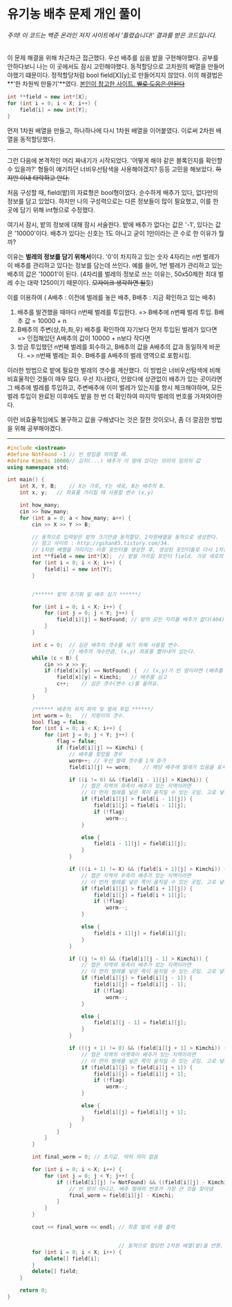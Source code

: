 유기농 배추 문제 개인 풀이
====

###### 주의! 이 코드는 백준 온라인 저지 사이트에서 '틀렸습니다!' 결과를 받은 코드입니다.

이 문제 해결을 위해 차근차근 접근했다.
우선 배추를 심을 밭을 구현해야했다. 공부를 안하다보니 나는 이 곳에서도 잠시 고민해야했다.
동적할당으로 고차원의 배열을 만들어야했기 떄문이다.
정적할당처럼 bool field[X][y];로 만들어지지 않았다. 이의 해결법은 **'한 차원씩 만들기'**였다. [본인이 참고한 사이트. ~~별로 도움은 안된다~~](http://gshan85.tistory.com/34)
```cpp
int **field = new int*[X];
for (int i = 0; i < X; i++) {
	field[i] = new int[Y];
}

```
먼저 1차원 배열을 만들고, 하나하나에 다시 1차원 배열을 이어붙였다. 이로써 2차원 배열을 동적할당했다.

---
그런 다음에 본격적인 머리 짜내기가 시작되었다. '어떻게 해야 같은 블록인지를 확인할 수 있을까?'
형들이 얘기하던 너비우선탐색을 사용해야겠지? 등등 고민을 해보았다. ~~하지만 이내 타락하고 만다.~~

처음 구성할 때, field(밭)의 자료형은 bool형이었다. 순수하게 배추가 있다, 없다만의 정보를 담고 있었다.
하지만 나의 구성력으로는 다른 정보들이 많이 필요했고, 이를 한 곳에 담기 위해 int형으로 수정했다.

여기서 잠시, 밭의 정보에 대해 잠시 서술한다.
밭에 배추가 없다는 값은 '-1', 있다는 값은 '10000'이다.
배추가 있다는 신호는 1도 아니고 굳이 1만이라는 큰 수로 한 이유가 뭘까?

이유는 **벌레의 정보를 담기 위해서**이다. '0'이 차지하고 있는 숫자 4자리는 n번 벌레가 이 배추를 관리하고 있다는 정보를 담는데 쓰인다.
예를 들어, 1번 벌레가 관리하고 있는 배추의 값은 '10001'이 된다. (4자리를 벌레의 정보로 쓰는 이유는, 50x50제한 최대 벌레 수는 대략 1250이기 때문이다. ~~모자이크 생각하면 될듯~~)

이를 이용하여 ( A배추 : 이전에 벌레를 놓은 배추, B배추 : 지금 확인하고 있는 배추)
1. 배추를 발견했을 때마다 n번째 벌레를 투입한다. => B배추에 n번째 벌레 투입. B배추 값 = 10000 + n
2. B배추의 주변(상,하,좌,우) 배추를 확인하여 자기보다 먼저 투입된 벌레가 있다면 => 인접해있던 A배추의 값이 10000 + n보다 작다면
3. 방금 투입했던 n번째 벌레를 회수하고, B배추의 값을 A배추의 값과 동일하게 바꾼다. => n번째 벌레는 회수. B배추를 A배추의 벌레 영역으로 포함시킴.

이러한 방법으로 밭에 필요한 벌레의 갯수를 계산했다.
이 방법은 너비우선탐색에 비해 비효율적인 것들이 매우 많다. 우선 지나왔다, 안왔다에 상관없이 배추가 있는 곳이라면 그 배추에 벌레를 투입하고,
주변배추에 이미 벌레가 있는지를 항시 체크해야하며, 모든 벌레 투입이 완료된 이후에도 밭을 한 번 더 확인하여 마지막 벌레의 번호를 가져와야한다.

이런 비효율적임에도 불구하고 값을 구해냈다는 것은 잘한 것이오나, 좀 더 깔끔한 방법을 위해 공부해야겠다.

---
```cpp
#include <iostream>
#define NotFound -1	// 빈 땅임을 의미할 때.
#define Kimchi 10000// 김치(...) 배추가 이 땅에 있다는 의미의 임의의 값
using namespace std;

int main() {
	int X, Y, B;	// X는 가로, Y는 세로, B는 배추의 B.
	int x, y;	// 좌표를 가리킬 때 사용할 변수 (x,y)

	int how_many;
	cin >> how_many;
	for (int a = 0; a < how_many; a++) {
		cin >> X >> Y >> B;

		// 동적으로 입력받은 밭의 크기만큼 동적할당. 2차원배열을 동적으로 생성한다.
		// 참고 사이트 : http://gshan85.tistory.com/34.
		// 1차원 배열을 가리키는 이중 포인터를 생성한 후, 생성된 포인터들로 다시 1차원 배열을 가리킨다.
		int **field = new int*[X];	// 밭을 가리킬 포인터 field. 가로 세로의 크기는 각각 1~50 제한
		for (int i = 0; i < X; i++) {
			field[i] = new int[Y];
		}


		/****** 밭의 초기화 밑 배추 심기 ******/

		for (int i = 0; i < X; i++) {
			for (int j = 0; j < Y; j++) {
				field[i][j] = NotFound;	// 밭의 모든 자리를 배추가 없다(404)로 초기화
			}
		}

		int c = 0;	// 심은 배추의 갯수를 세기 위해 사용할 변수.
					// 배추의 개수만큼, (x,y) 좌표를 뽑아내어 심는다.
		while (c < B) {
			cin >> x >> y;
			if (field[x][y] == NotFound) {	// (x,y)가 빈 땅이라면 (배추를 심지 않은 곳이라면)
				field[x][y] = Kimchi;	// 배추를 심고
				c++;	// 심은 갯수(변수 c)를 올려요.
			}
		}

		/****** 배추의 위치 파악 및 벌레 투입 ******/
		int worm = 0;	// 지렁이의 갯수.
		bool flag = false;
		for (int i = 0; i < X; i++) {
			for (int j = 0; j < Y; j++) {
				flag = false;
				if (field[i][j] >= Kimchi) {
					// 배추를 찾았을 경우
					worm++;	// 우선 벌레 갯수를 1개 증가
					field[i][j] += worm;	// 해당 배추에 벌레가 있음을 표시.

					if ((i != 0) && (field[i - 1][j] > Kimchi)) {
						// 찝은 지역의 좌측이 배추가 있는 지역이라면
						// 더 먼저 벌레를 넣은 쪽이 움직일 수 있는 곳임. 고로 넣은 벌레를 다시 빼줌
						if (field[i][j] > field[i - 1][j]) {
							field[i][j] = field[i - 1][j];
							if (!flag)
								worm--;
						}

						else {
							field[i - 1][j] = field[i][j];
						}
					}

					if (((i + 1) != X) && (field[i + 1][j] > Kimchi)) {
						// 찝은 지역의 우측이 배추가 있는 지역이라면
						// 더 먼저 벌레를 넣은 쪽이 움직일 수 있는 곳임. 고로 넣은 벌레를 다시 빼줌
						if (field[i][j] > field[i + 1][j]) {
							field[i][j] = field[i + 1][j];
							if (!flag)
								worm--;
						}

						else {
							field[i + 1][j] = field[i][j];
						}
					}

					if ((j != 0) && (field[i][j - 1] > Kimchi)) {
						// 찝은 지역의 윗측이 배추가 있는 지역이라면
						// 더 먼저 벌레를 넣은 쪽이 움직일 수 있는 곳임. 고로 넣은 벌레를 다시 빼줌
						if (field[i][j] > field[i][j - 1]) {
							field[i][j] = field[i][j - 1];
							if (!flag)
								worm--;
						}

						else {
							field[i][j - 1] = field[i][j];
						}
					}

					if (((j + 1) != 0) && (field[i][j + 1] > Kimchi)) {
						// 찝은 지역의 아랫측이 배추가 있는 지역이라면
						// 더 먼저 벌레를 넣은 쪽이 움직일 수 있는 곳임. 고로 넣은 벌레를 다시 빼줌
						if (field[i][j] > field[i][j + 1]) {
							field[i][j] = field[i][j + 1];
							if (!flag)
								worm--;
						}

						else {
							field[i][j] = field[i][j + 1];
						}
					}
				}
			}
		}

		int final_worm = 0;	// 초기값. 딱히 의미 없음

		for (int i = 0; i < X; i++) {
			for (int j = 0; j < Y; j++) {
				if ((field[i][j] != NotFound) && ((field[i][j] - Kimchi) > final_worm)) {
					// 빈 땅이 아니고, 배추 벌레의 번호가 가장 큰 것을 찾아냄
					final_worm = field[i][j] - Kimchi;
				}
			}
		}

		cout << final_worm << endl;	// 최종 벌레 수를 출력


									// 동적으로 할당한 2차원 배열(밭)을 반환. 삭제는 생성의 역순으로.
		for (int i = 0; i < X; i++) {
			delete[] field[i];
		}
		delete[] field;
	}

	return 0;
}
```
